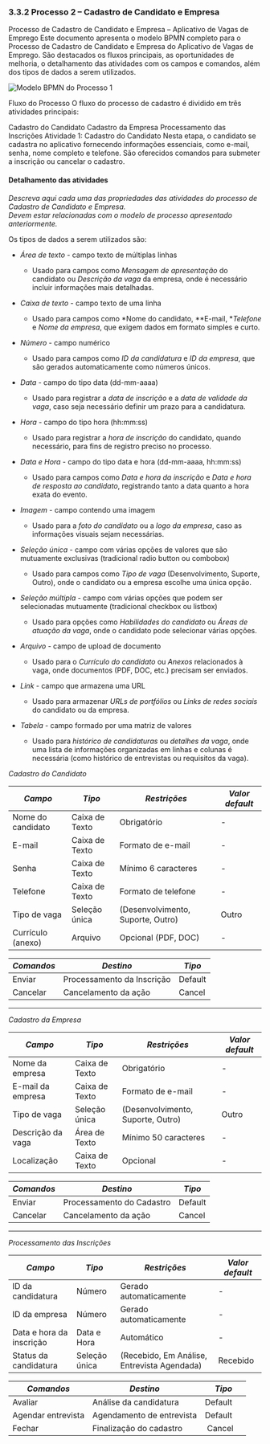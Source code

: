 ### 3.3.2 Processo 2 – Cadastro de Candidato e Empresa

Processo de Cadastro de Candidato e Empresa – Aplicativo de Vagas de Emprego
Este documento apresenta o modelo BPMN completo para o Processo de Cadastro de Candidato e Empresa do Aplicativo de Vagas de Emprego. São destacados os fluxos principais, as oportunidades de melhoria, o detalhamento das atividades com os campos e comandos, além dos tipos de dados a serem utilizados.


![Modelo BPMN do Processo 1](https://github.com/ICEI-PUC-Minas-PMGES-TI/pmg-es-2025-1-ti2-3740100-worklink/blob/main/docs/images/process.png)


Fluxo do Processo
O fluxo do processo de cadastro é dividido em três atividades principais:

Cadastro do Candidato
Cadastro da Empresa
Processamento das Inscrições
Atividade 1: Cadastro do Candidato
Nesta etapa, o candidato se cadastra no aplicativo fornecendo informações essenciais, como e-mail, senha, nome completo e telefone. São oferecidos comandos para submeter a inscrição ou cancelar o cadastro.



#### Detalhamento das atividades

_Descreva aqui cada uma das propriedades das atividades do processo de *Cadastro de Candidato e Empresa*.  
Devem estar relacionadas com o modelo de processo apresentado anteriormente._

Os tipos de dados a serem utilizados são:

* *Área de texto* - campo texto de múltiplas linhas
    * Usado para campos como *Mensagem de apresentação* do candidato ou *Descrição da vaga* da empresa, onde é necessário incluir informações mais detalhadas.

* *Caixa de texto* - campo texto de uma linha
    * Usado para campos como *Nome do candidato, **E-mail, **Telefone* e *Nome da empresa*, que exigem dados em formato simples e curto.

* *Número* - campo numérico
    * Usado para campos como *ID da candidatura* e *ID da empresa*, que são gerados automaticamente como números únicos.

* *Data* - campo do tipo data (dd-mm-aaaa)
    * Usado para registrar a *data de inscrição* e a *data de validade da vaga*, caso seja necessário definir um prazo para a candidatura.

* *Hora* - campo do tipo hora (hh:mm:ss)
    * Usado para registrar a *hora de inscrição* do candidato, quando necessário, para fins de registro preciso no processo.

* *Data e Hora* - campo do tipo data e hora (dd-mm-aaaa, hh:mm:ss)
    * Usado para campos como *Data e hora da inscrição* e *Data e hora de resposta ao candidato*, registrando tanto a data quanto a hora exata do evento.

* *Imagem* - campo contendo uma imagem
    * Usado para a *foto do candidato* ou a *logo da empresa*, caso as informações visuais sejam necessárias.

* *Seleção única* - campo com várias opções de valores que são mutuamente exclusivas (tradicional radio button ou combobox)
    * Usado para campos como *Tipo de vaga* (Desenvolvimento, Suporte, Outro), onde o candidato ou a empresa escolhe uma única opção.

* *Seleção múltipla* - campo com várias opções que podem ser selecionadas mutuamente (tradicional checkbox ou listbox)
    * Usado para opções como *Habilidades do candidato* ou *Áreas de atuação da vaga*, onde o candidato pode selecionar várias opções.

* *Arquivo* - campo de upload de documento
    * Usado para o *Currículo do candidato* ou *Anexos* relacionados à vaga, onde documentos (PDF, DOC, etc.) precisam ser enviados.

* *Link* - campo que armazena uma URL
    * Usado para armazenar *URLs de portfólios* ou *Links de redes sociais* do candidato ou da empresa.

* *Tabela* - campo formado por uma matriz de valores
    * Usado para *histórico de candidaturas* ou *detalhes da vaga*, onde uma lista de informações organizadas em linhas e colunas é necessária (como histórico de entrevistas ou requisitos da vaga).



*Cadastro do Candidato*

| *Campo*       | *Tipo*         | *Restrições* | *Valor default* |
| ---             | ---              | ---            | ---               |
| Nome do candidato | Caixa de Texto   | Obrigatório    | -                 |
| E-mail            | Caixa de Texto   | Formato de e-mail | -             |
| Senha             | Caixa de Texto   | Mínimo 6 caracteres | -             |
| Telefone          | Caixa de Texto   | Formato de telefone | -            |
| Tipo de vaga      | Seleção única    | (Desenvolvimento, Suporte, Outro) | Outro |
| Currículo (anexo) | Arquivo          | Opcional (PDF, DOC) | -              |

| *Comandos*   | *Destino*               | *Tipo*  |
| -------------- | ------------------------- | --------- |
| Enviar         | Processamento da Inscrição | Default   |
| Cancelar       | Cancelamento da ação      | Cancel    |

---

*Cadastro da Empresa*

| *Campo*       | *Tipo*         | *Restrições* | *Valor default* |
| ---             | ---              | ---            | ---               |
| Nome da empresa | Caixa de Texto   | Obrigatório    | -                 |
| E-mail da empresa | Caixa de Texto   | Formato de e-mail | -              |
| Tipo de vaga    | Seleção única    | (Desenvolvimento, Suporte, Outro) | Outro |
| Descrição da vaga | Área de Texto    | Mínimo 50 caracteres | -            |
| Localização     | Caixa de Texto   | Opcional       | -                 |

| *Comandos*   | *Destino*               | *Tipo*  |
| -------------- | ------------------------- | --------- |
| Enviar         | Processamento do Cadastro  | Default   |
| Cancelar       | Cancelamento da ação      | Cancel    |

---

*Processamento das Inscrições*

| *Campo*       | *Tipo*         | *Restrições* | *Valor default* |
| ---             | ---              | ---            | ---               |
| ID da candidatura | Número          | Gerado automaticamente | -            |
| ID da empresa    | Número          | Gerado automaticamente | -            |
| Data e hora da inscrição | Data e Hora | Automático | -              |
| Status da candidatura | Seleção única | (Recebido, Em Análise, Entrevista Agendada) | Recebido |

| *Comandos*   | *Destino*               | *Tipo*  |
| -------------- | ------------------------- | --------- |
| Avaliar        | Análise da candidatura    | Default   |
| Agendar entrevista | Agendamento de entrevista | Default |
| Fechar         | Finalização do cadastro   | Cancel    |
